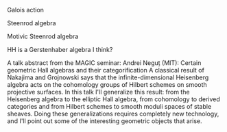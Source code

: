 




Galois action


Steenrod algebra


Motivic Steenrod algebra


HH is a Gerstenhaber algebra I think?


A talk abstract from the MAGIC seminar: Andrei Neguț (MIT): Certain geometric Hall algebras and their categorification
A classical result of Nakajima and Grojnowski says that the infinite-dimensional Heisenberg algebra acts on the cohomology groups of Hilbert schemes on smooth projective surfaces. In this talk I'll generalize this result: from the Heisenberg algebra to the elliptic Hall algebra, from cohomology to derived categories and from Hilbert schemes to smooth moduli spaces of stable sheaves. Doing these generalizations requires completely new technology, and I'll point out some of the interesting geometric objects that arise.
